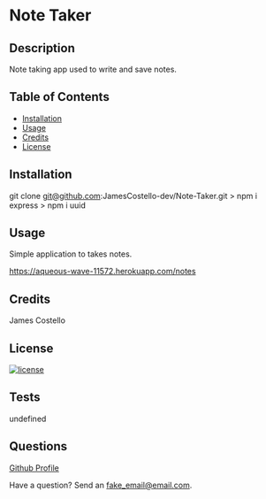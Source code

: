 # Note Taker

## Description

Note taking app used to write and save notes.

## Table of Contents

- [Installation](#installation)
- [Usage](#usage)
- [Credits](#credits)
- [License](#license)

## Installation

git clone git@github.com:JamesCostello-dev/Note-Taker.git > npm i express > npm i uuid

## Usage

Simple application to takes notes.

https://aqueous-wave-11572.herokuapp.com/notes

## Credits

James Costello

## License

[![license](https://img.shields.io/badge/License--green.svg)](https://shields.io/)

## Tests

undefined

## Questions

[Github Profile](https://github.com/JamesCostello-dev)

Have a question? Send an fake_email@email.com.
